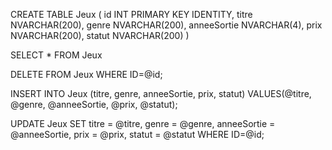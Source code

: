﻿CREATE TABLE Jeux
(
id INT PRIMARY KEY IDENTITY, 
titre NVARCHAR(200),
genre NVARCHAR(200),
anneeSortie NVARCHAR(4),
prix NVARCHAR(200),
statut NVARCHAR(200)
)

SELECT * FROM Jeux

DELETE FROM Jeux WHERE ID=@id;

INSERT INTO Jeux (titre, genre, anneeSortie, prix, statut) VALUES(@titre, @genre, @anneeSortie, @prix, @statut);

UPDATE Jeux SET titre = @titre, genre = @genre, anneeSortie = @anneeSortie, prix = @prix, statut = @statut WHERE ID=@id;